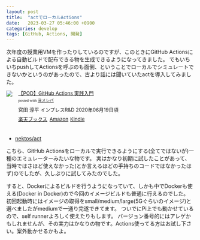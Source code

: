 ```yaml
---
layout: post
title:  "actでローカルActions"
date:   2023-03-27 05:46:00 +0900
categories: develop
tags: [GitHub, Actions, 開発]
---
```

次年度の授業用VMを作ったりしているのですが、このときにGitHub Actionsによる自動ビルドで配布できる物を生成できるようになってきました。
でもいちいちpushしてActionsを呼ぶのも面倒、ということでローカルでシミュレートできないかというのがあったので、古より話には聞いていたactを導入してみました。

<div class="booklink-box" style="text-align:left;padding-bottom:20px;font-size:small;zoom: 1;overflow: hidden;"><div class="booklink-image" style="float:left;margin:0 15px 10px 0;"><a href="//af.moshimo.com/af/c/click?a_id=1175594&p_id=56&pc_id=56&pl_id=637&s_v=b5Rz2P0601xu&url=http%3A%2F%2Fbooks.rakuten.co.jp%2Frb%2F16370674%2F" target="_blank" ><img src="https://thumbnail.image.rakuten.co.jp/@0_mall/book/cabinet/8716/9784844378716.jpg?_ex=200x200" style="border: none;" /></a><img src="//i.moshimo.com/af/i/impression?a_id=1175594&p_id=56&pc_id=56&pl_id=637" width="1" height="1" style="border:none;"></div><div class="booklink-info" style="line-height:120%;zoom: 1;overflow: hidden;"><div class="booklink-name" style="margin-bottom:10px;line-height:120%"><a href="//af.moshimo.com/af/c/click?a_id=1175594&p_id=56&pc_id=56&pl_id=637&s_v=b5Rz2P0601xu&url=http%3A%2F%2Fbooks.rakuten.co.jp%2Frb%2F16370674%2F" target="_blank" >【POD】GitHub Actions 実践入門</a><img src="//i.moshimo.com/af/i/impression?a_id=1175594&p_id=56&pc_id=56&pl_id=637" width="1" height="1" style="border:none;"><div class="booklink-powered-date" style="font-size:8pt;margin-top:5px;font-family:verdana;line-height:120%">posted with <a href="https://yomereba.com" rel="nofollow" target="_blank">ヨメレバ</a></div></div><div class="booklink-detail" style="margin-bottom:5px;">宮田 淳平 インプレスR&D 2020年06月19日頃    </div><div class="booklink-link2" style="margin-top:10px;"><div class="shoplinkrakuten" style="display:inline;margin-right:5px"><a href="//af.moshimo.com/af/c/click?a_id=1175594&p_id=56&pc_id=56&pl_id=637&s_v=b5Rz2P0601xu&url=http%3A%2F%2Fbooks.rakuten.co.jp%2Frb%2F16370674%2F" target="_blank" >楽天ブックス</a><img src="//i.moshimo.com/af/i/impression?a_id=1175594&p_id=56&pc_id=56&pl_id=637" width="1" height="1" style="border:none;"></div><div class="shoplinkamazon" style="display:inline;margin-right:5px"><a href="//af.moshimo.com/af/c/click?a_id=920708&p_id=170&pc_id=185&pl_id=4062&s_v=b5Rz2P0601xu&url=https%3A%2F%2Fwww.amazon.co.jp%2Fexec%2Fobidos%2FASIN%2F4844378716" target="_blank" >Amazon</a></div><div class="shoplinkkindle" style="display:inline;margin-right:5px"><a href="//af.moshimo.com/af/c/click?a_id=920708&p_id=170&pc_id=185&pl_id=4062&s_v=b5Rz2P0601xu&url=https%3A%2F%2Fwww.amazon.co.jp%2Fgp%2Fsearch%3Fkeywords%3D%25E3%2580%2590POD%25E3%2580%2591GitHub%2520Actions%2520%25E5%25AE%259F%25E8%25B7%25B5%25E5%2585%25A5%25E9%2596%2580%26__mk_ja_JP%3D%2583J%2583%255E%2583J%2583i%26url%3Dnode%253D2275256051" target="_blank" >Kindle</a></div>                              	  	  	  	  	</div></div><div class="booklink-footer" style="clear: left"></div></div>

- [nektos/act](https://github.com/nektos/act)

こちら、GitHub Actionsをローカルで実行できるようにする(全てではないが)一種のエミュレーターみたいな物です。
実はかなり初期に試したことがあって、当時ではさほど使えなかった(とか言えるほどの手持ちのコードではなかったはず)のでしたが、久しぶりに試してみたのでした。

すると、Dockerによるビルドを行うようになっていて、しかも中でDockerも使える(Docker in Docker)ので今回のイメージビルドも普通に行えるのでした。
初回起動時にはイメージの取得をsmall/medium/large(5Gぐらいのイメージ)と選べましたがmediumで一通り完遂できてます。
ついでにPi上でも動かせているので、self runnerよろしく使えたりもします。
バージョン番号的にはアレゲかもしれませんが、その実力はかなりの物です。Actions使ってる方はお試し下さい。案外動かせるかもよ。

